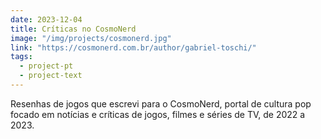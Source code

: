 ```yaml
---
date: 2023-12-04
title: Críticas no CosmoNerd
image: "/img/projects/cosmonerd.jpg"
link: "https://cosmonerd.com.br/author/gabriel-toschi/"
tags:
  - project-pt
  - project-text
---
```


Resenhas de jogos que escrevi para o CosmoNerd, portal de cultura pop focado em notícias e críticas de jogos, filmes e séries de TV, de 2022 a 2023.
